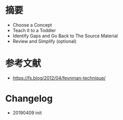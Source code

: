 # 摘要


- Choose a Concept
- Teach it to a Toddler
- Identify Gaps and Go Back to The Source Material
- Review and Simplify (optional)



# 参考文献

- https://fs.blog/2012/04/feynman-technique/

# Changelog
- 20190409 init
